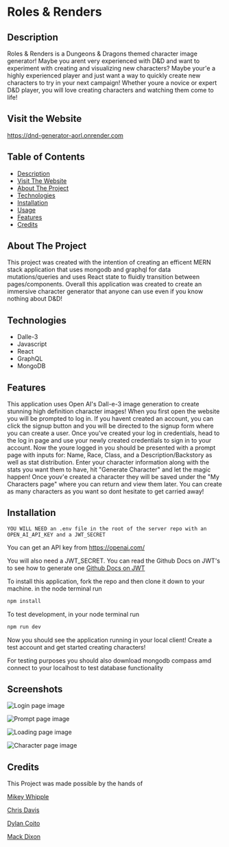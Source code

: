 # Roles & Renders

## Description 

Roles & Renders is a Dungeons & Dragons themed character image generator! Maybe you arent very experienced with D&D and want to experiment with creating and visualizing new characters? Maybe your'e a highly experienced player and just want a way to quickly create new characters to try in your next campaign! Whether youre a novice or expert D&D player, you will love creating characters and watching them come to life!

## Visit the Website

https://dnd-generator-aorl.onrender.com



## Table of Contents
- [Description](#description)
- [Visit The Website](#visit-the-website)
- [About The Project](#about-the-project)
- [Technologies](#technologies)
- [Installation](#installation)
- [Usage](#usage)
- [Features](#features)
- [Credits](#credits)

## About The Project

This project was created with the intention of creating an efficent MERN stack application that uses mongodb and graphql for data mutations/queries and uses React state to fluidly transition between pages/components. Overall this application was created to create an immersive character generator that anyone can use even if you know nothing about D&D!

## Technologies 

- Dalle-3
- Javascript
- React
- GraphQL
- MongoDB

## Features

This application uses Open AI's Dall-e-3 image generation to create stunning high definition character images! When you first open the website you will be prompted to log in. If you havent created an account, you can click the signup button and you will be directed to the signup form where you can create a user. Once you've created your log in credentials, head to the log in page and use your newly created credentials to sign in to your account. Now the youre logged in you should be presented with a prompt page with inputs for: Name, Race, Class, and a Description/Backstory as well as stat distribution. Enter your character information along with the stats you want them to have, hit "Generate Character" and let the magic happen! Once youv'e created a character they will be saved under the "My Characters page" where you can return and view them later. You can create as many characters as you want so dont hesitate to get carried away!

## Installation
```YOU WILL NEED an .env file in the root of the server repo with an OPEN_AI_API_KEY and a JWT_SECRET```

You can get an API key from https://openai.com/

You will also need a JWT_SECRET. You can read  the Github Docs on JWT's to see how to generate one [Github Docs on JWT](https://docs.github.com/en/apps/creating-github-apps/authenticating-with-a-github-app/generating-a-json-web-token-jwt-for-a-github-app)


To install this application, fork the repo and then clone it down to your machine. in the node terminal run
```bash
npm install
```
To test development, in your node terminal run 
```bash
npm run dev
```
Now you should see the application running in your local client! Create a test account and get started creating characters!

For testing purposes you should also download mongodb compass amd connect to your localhost to test database functionality

## Screenshots

![Login page image](Main/client/src/assets/images/loginPage.png)

![Prompt page image](Main/client/src/assets/images/promptPage.png)

![Loading page image](Main/client/src/assets/images/loadingPage.png)

![Character page image](Main/client/src/assets/images/charPage.png)

## Credits

This Project was made possible by the hands of 

[Mikey Whipple](https://github.com/EmpireAntz)

[Chris Davis](https://github.com/chriscodinghub)

[Dylan Coito](https://github.com/dylanmatthewcoito)

[Mack Dixon](https://github.com/techmack92)



